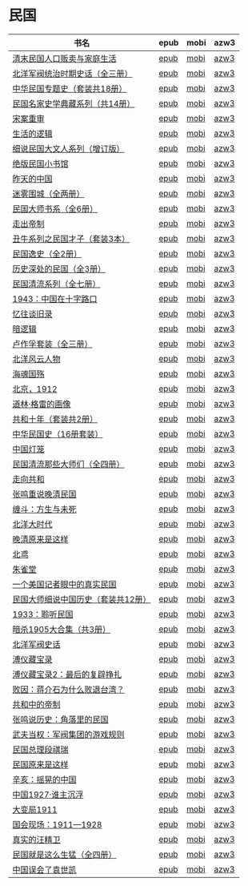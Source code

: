 # 民国

| 书名 | epub | mobi | azw3 |
| --- | --- | --- | --- |
| [清末民国人口贩卖与家庭生活](http://ct.dalanmei.com/f/31084289-771246392-93f3de) | [epub](http://ct.dalanmei.com/f/31084289-771246392-93f3de) | [mobi](http://ct.dalanmei.com/f/31084289-771231100-b94884) | [azw3](http://ct.dalanmei.com/f/31084289-771236211-ad738d) |
| [北洋军阀统治时期史话（全三册）](http://ct.dalanmei.com/f/31084289-771240919-3f8a22) | [epub](http://ct.dalanmei.com/f/31084289-771240919-3f8a22) | [mobi](http://ct.dalanmei.com/f/31084289-771229284-736e1a) | [azw3](http://ct.dalanmei.com/f/31084289-771232951-a002de) |
| [中华民国专题史（套装共18册）](http://ct.dalanmei.com/f/31084289-570234538-683f1e) | [epub](http://ct.dalanmei.com/f/31084289-570234538-683f1e) | [mobi](http://ct.dalanmei.com/f/31084289-569451643-87b8a1) | [azw3](http://ct.dalanmei.com/f/31084289-571418388-dff3d0) |
| [民国名家史学典藏系列（共14册）](http://ct.dalanmei.com/f/31084289-572114614-4090b1) | [epub](http://ct.dalanmei.com/f/31084289-572114614-4090b1) | [mobi](http://ct.dalanmei.com/f/31084289-571712432-ea8833) | [azw3](http://ct.dalanmei.com/f/31084289-572132367-50f878) |
| [宋案重审](http://ct.dalanmei.com/f/31084289-572114990-346951) | [epub](http://ct.dalanmei.com/f/31084289-572114990-346951) | [mobi](http://ct.dalanmei.com/f/31084289-571710243-2873e1) | [azw3](http://ct.dalanmei.com/f/31084289-572135482-44f45f) |
| [生活的逻辑](http://ct.dalanmei.com/f/31084289-572115289-2f5f46) | [epub](http://ct.dalanmei.com/f/31084289-572115289-2f5f46) | [mobi](http://ct.dalanmei.com/f/31084289-571708942-d62343) | [azw3](http://ct.dalanmei.com/f/31084289-572136879-181f0a) |
| [细说民国大文人系列（增订版）](http://ct.dalanmei.com/f/31084289-572121657-fd8b13) | [epub](http://ct.dalanmei.com/f/31084289-572121657-fd8b13) | [mobi](http://ct.dalanmei.com/f/31084289-571638026-cb71f9) | [azw3](http://ct.dalanmei.com/f/31084289-572183153-9ff30a) |
| [绝版民国小书馆](http://ct.dalanmei.com/f/31084289-571803398-29e8c2) | [epub](http://ct.dalanmei.com/f/31084289-571803398-29e8c2) | [mobi](http://ct.dalanmei.com/f/31084289-571533619-43ec97) | [azw3](http://ct.dalanmei.com/f/31084289-572195333-ac7b62) |
| [昨天的中国](http://ct.dalanmei.com/f/31084289-571808245-d70e40) | [epub](http://ct.dalanmei.com/f/31084289-571808245-d70e40) | [mobi](http://ct.dalanmei.com/f/31084289-571540587-771ea3) | [azw3](http://ct.dalanmei.com/f/31084289-572196210-52dbae) |
| [迷雾围城（全两册）](http://ct.dalanmei.com/f/31084289-571916478-adbab6) | [epub](http://ct.dalanmei.com/f/31084289-571916478-adbab6) | [mobi](http://ct.dalanmei.com/f/31084289-571558188-647deb) | [azw3](http://ct.dalanmei.com/f/31084289-572203883-474aac) |
| [民国大师书系（全6册）](http://ct.dalanmei.com/f/31084289-571919299-608512) | [epub](http://ct.dalanmei.com/f/31084289-571919299-608512) | [mobi](http://ct.dalanmei.com/f/31084289-571558927-ea62fb) | [azw3](http://ct.dalanmei.com/f/31084289-572204774-719b40) |
| [走出帝制](http://ct.dalanmei.com/f/31084289-571732503-9d969a) | [epub](http://ct.dalanmei.com/f/31084289-571732503-9d969a) | [mobi](http://ct.dalanmei.com/f/31084289-571619689-801205) | [azw3](http://ct.dalanmei.com/f/31084289-571912002-ce92b0) |
| [丑牛系列之民国才子（套装3本）](http://ct.dalanmei.com/f/31084289-571732844-b17cf1) | [epub](http://ct.dalanmei.com/f/31084289-571732844-b17cf1) | [mobi](http://ct.dalanmei.com/f/31084289-571615226-5a9dab) | [azw3](http://ct.dalanmei.com/f/31084289-571912881-cf31a2) |
| [民国逸史（全2册）](http://ct.dalanmei.com/f/31084289-571733628-b7c5f8) | [epub](http://ct.dalanmei.com/f/31084289-571733628-b7c5f8) | [mobi](http://ct.dalanmei.com/f/31084289-571613361-4fa32a) | [azw3](http://ct.dalanmei.com/f/31084289-571913160-d00515) |
| [历史深处的民国（全3册）](http://ct.dalanmei.com/f/31084289-571735823-f4c3d4) | [epub](http://ct.dalanmei.com/f/31084289-571735823-f4c3d4) | [mobi](http://ct.dalanmei.com/f/31084289-571608952-704afd) | [azw3](http://ct.dalanmei.com/f/31084289-571914015-ef64e5) |
| [民国清流系列（全七册）](http://ct.dalanmei.com/f/31084289-571774754-22f632) | [epub](http://ct.dalanmei.com/f/31084289-571774754-22f632) | [mobi](http://ct.dalanmei.com/f/31084289-571497515-1eb6e2) | [azw3](http://ct.dalanmei.com/f/31084289-571919216-a80557) |
| [1943：中国在十字路口](http://ct.dalanmei.com/f/31084289-571883390-dd0017) | [epub](http://ct.dalanmei.com/f/31084289-571883390-dd0017) | [mobi](http://ct.dalanmei.com/f/31084289-571552933-41aeb3) | [azw3](http://ct.dalanmei.com/f/31084289-572069565-1f2d9e) |
| [忆往谈旧录](http://ct.dalanmei.com/f/31084289-571888079-487c73) | [epub](http://ct.dalanmei.com/f/31084289-571888079-487c73) | [mobi](http://ct.dalanmei.com/f/31084289-571553765-402bdc) | [azw3](http://ct.dalanmei.com/f/31084289-572070102-cd4c08) |
| [暗逻辑](http://ct.dalanmei.com/f/31084289-571905657-266077) | [epub](http://ct.dalanmei.com/f/31084289-571905657-266077) | [mobi](http://ct.dalanmei.com/f/31084289-571555462-70942f) | [azw3](http://ct.dalanmei.com/f/31084289-572071567-e6b272) |
| [卢作孚套装（全三册）](http://ct.dalanmei.com/f/31084289-571918678-282c6d) | [epub](http://ct.dalanmei.com/f/31084289-571918678-282c6d) | [mobi](http://ct.dalanmei.com/f/31084289-571558819-5d693a) | [azw3](http://ct.dalanmei.com/f/31084289-572075946-6bec5e) |
| [北洋风云人物](http://ct.dalanmei.com/f/31084289-571978131-1ccab3) | [epub](http://ct.dalanmei.com/f/31084289-571978131-1ccab3) | [mobi](http://ct.dalanmei.com/f/31084289-571559599-e4e50b) | [azw3](http://ct.dalanmei.com/f/31084289-572077023-d268a6) |
| [海魂国殇](http://ct.dalanmei.com/f/31084289-571984591-fb0511) | [epub](http://ct.dalanmei.com/f/31084289-571984591-fb0511) | [mobi](http://ct.dalanmei.com/f/31084289-571560019-3c676c) | [azw3](http://ct.dalanmei.com/f/31084289-572078410-160a01) |
| [北京，1912](http://ct.dalanmei.com/f/31084289-571736860-d95e3f) | [epub](http://ct.dalanmei.com/f/31084289-571736860-d95e3f) | [mobi](http://ct.dalanmei.com/f/31084289-571581718-c5dd9f) | [azw3](http://ct.dalanmei.com/f/31084289-571861259-a1aa46) |
| [道林·格雷的画像](None) | [epub](None) | [mobi](None) | [azw3](None) |
| [共和十年（套装共2册）](http://ct.dalanmei.com/f/31084289-571775464-b4e2f8) | [epub](http://ct.dalanmei.com/f/31084289-571775464-b4e2f8) | [mobi](http://ct.dalanmei.com/f/31084289-571502489-71f010) | [azw3](http://ct.dalanmei.com/f/31084289-571875633-7b20dd) |
| [中华民国史（16册套装）](None) | [epub](None) | [mobi](None) | [azw3](None) |
| [中国灯笼](http://ct.dalanmei.com/f/31084289-571779356-569375) | [epub](http://ct.dalanmei.com/f/31084289-571779356-569375) | [mobi](http://ct.dalanmei.com/f/31084289-571522845-67c47d) | [azw3](http://ct.dalanmei.com/f/31084289-571879161-07b920) |
| [民国清流那些大师们（全四册）](http://ct.dalanmei.com/f/31084289-571781485-c70e73) | [epub](http://ct.dalanmei.com/f/31084289-571781485-c70e73) | [mobi](http://ct.dalanmei.com/f/31084289-571422380-2f0875) | [azw3](http://ct.dalanmei.com/f/31084289-571882318-be5757) |
| [走向共和](http://ct.dalanmei.com/f/31084289-571782750-762237) | [epub](http://ct.dalanmei.com/f/31084289-571782750-762237) | [mobi](http://ct.dalanmei.com/f/31084289-571424226-09be6b) | [azw3](http://ct.dalanmei.com/f/31084289-571883855-0abb5e) |
| [张鸣重说晚清民国](http://ct.dalanmei.com/f/31084289-571782754-b285bf) | [epub](http://ct.dalanmei.com/f/31084289-571782754-b285bf) | [mobi](http://ct.dalanmei.com/f/31084289-571424234-6ef114) | [azw3](http://ct.dalanmei.com/f/31084289-571883859-a07419) |
| [缠斗：方生与未死](None) | [epub](None) | [mobi](None) | [azw3](None) |
| [北洋大时代](None) | [epub](None) | [mobi](None) | [azw3](None) |
| [晚清原来是这样](http://ct.dalanmei.com/f/31084289-595860389-01754b) | [epub](http://ct.dalanmei.com/f/31084289-595860389-01754b) | [mobi](http://ct.dalanmei.com/f/31084289-595858138-3a6d1c) | [azw3](http://ct.dalanmei.com/f/31084289-595860027-b25e91) |
| [北鸢](http://ct.dalanmei.com/f/31084289-582968934-ef8854) | [epub](http://ct.dalanmei.com/f/31084289-582968934-ef8854) | [mobi](http://ct.dalanmei.com/f/31084289-582937901-101690) | [azw3](http://ct.dalanmei.com/f/31084289-582938877-91de03) |
| [朱雀堂](http://ct.dalanmei.com/f/31084289-582968967-09ce34) | [epub](http://ct.dalanmei.com/f/31084289-582968967-09ce34) | [mobi](http://ct.dalanmei.com/f/31084289-582938149-48db0d) | [azw3](http://ct.dalanmei.com/f/31084289-582938953-d91adb) |
| [一个美国记者眼中的真实民国](http://ct.dalanmei.com/f/31084289-582968820-35d02b) | [epub](http://ct.dalanmei.com/f/31084289-582968820-35d02b) | [mobi](http://ct.dalanmei.com/f/31084289-582938204-8620c7) | [azw3](http://ct.dalanmei.com/f/31084289-582968469-2b6ca5) |
| [民国大师细说中国历史（套装共12册）](None) | [epub](None) | [mobi](None) | [azw3](None) |
| [1933：聆听民国](http://ct.dalanmei.com/f/31084289-571787325-0d2170) | [epub](http://ct.dalanmei.com/f/31084289-571787325-0d2170) | [mobi](http://ct.dalanmei.com/f/31084289-571453760-81936d) | [azw3](http://ct.dalanmei.com/f/31084289-571887261-c95467) |
| [暗杀1905大合集（共3册）](http://ct.dalanmei.com/f/31084289-571787403-862487) | [epub](http://ct.dalanmei.com/f/31084289-571787403-862487) | [mobi](http://ct.dalanmei.com/f/31084289-571453832-9044cd) | [azw3](http://ct.dalanmei.com/f/31084289-571887374-f13c04) |
| [北洋军阀史话](None) | [epub](None) | [mobi](None) | [azw3](None) |
| [溥仪藏宝录](http://ct.dalanmei.com/f/31084289-571787726-5e4f07) | [epub](http://ct.dalanmei.com/f/31084289-571787726-5e4f07) | [mobi](http://ct.dalanmei.com/f/31084289-571454609-567268) | [azw3](http://ct.dalanmei.com/f/31084289-571888387-7cac56) |
| [溥仪藏宝录2：最后的复辟挣扎](http://ct.dalanmei.com/f/31084289-571787727-0e1e13) | [epub](http://ct.dalanmei.com/f/31084289-571787727-0e1e13) | [mobi](http://ct.dalanmei.com/f/31084289-571454611-a6fd74) | [azw3](http://ct.dalanmei.com/f/31084289-571888389-c61016) |
| [败因：蒋介石为什么败退台湾？](http://ct.dalanmei.com/f/31084289-571788011-c7cf95) | [epub](http://ct.dalanmei.com/f/31084289-571788011-c7cf95) | [mobi](http://ct.dalanmei.com/f/31084289-571455437-66f0b4) | [azw3](http://ct.dalanmei.com/f/31084289-571889185-f17142) |
| [共和中的帝制](http://ct.dalanmei.com/f/31084289-571789142-7578e7) | [epub](http://ct.dalanmei.com/f/31084289-571789142-7578e7) | [mobi](http://ct.dalanmei.com/f/31084289-571456680-93865e) | [azw3](http://ct.dalanmei.com/f/31084289-571894172-a94050) |
| [张鸣说历史：角落里的民国](http://ct.dalanmei.com/f/31084289-571789302-9207a9) | [epub](http://ct.dalanmei.com/f/31084289-571789302-9207a9) | [mobi](http://ct.dalanmei.com/f/31084289-571456746-92fc53) | [azw3](http://ct.dalanmei.com/f/31084289-571894406-5dc81a) |
| [武夫当权：军阀集团的游戏规则](http://ct.dalanmei.com/f/31084289-571789349-03198c) | [epub](http://ct.dalanmei.com/f/31084289-571789349-03198c) | [mobi](http://ct.dalanmei.com/f/31084289-571456770-b21984) | [azw3](http://ct.dalanmei.com/f/31084289-571894472-78eb47) |
| [民国总理段祺瑞](http://ct.dalanmei.com/f/31084289-571790271-47732b) | [epub](http://ct.dalanmei.com/f/31084289-571790271-47732b) | [mobi](http://ct.dalanmei.com/f/31084289-571457278-6b5422) | [azw3](http://ct.dalanmei.com/f/31084289-571896156-3f2934) |
| [民国原来是这样](http://ct.dalanmei.com/f/31084289-571790451-c18bdd) | [epub](http://ct.dalanmei.com/f/31084289-571790451-c18bdd) | [mobi](http://ct.dalanmei.com/f/31084289-571457381-a4f9a0) | [azw3](http://ct.dalanmei.com/f/31084289-571896476-b7e1d1) |
| [辛亥：摇晃的中国](http://ct.dalanmei.com/f/31084289-571791032-38778b) | [epub](http://ct.dalanmei.com/f/31084289-571791032-38778b) | [mobi](http://ct.dalanmei.com/f/31084289-571457843-9dfdc5) | [azw3](http://ct.dalanmei.com/f/31084289-571899228-b8a157) |
| [中国1927·谁主沉浮](http://ct.dalanmei.com/f/31084289-571791426-3d2623) | [epub](http://ct.dalanmei.com/f/31084289-571791426-3d2623) | [mobi](http://ct.dalanmei.com/f/31084289-571458417-4810f2) | [azw3](http://ct.dalanmei.com/f/31084289-571900281-f6d1ef) |
| [大变局1911](http://ct.dalanmei.com/f/31084289-571791773-357ef0) | [epub](http://ct.dalanmei.com/f/31084289-571791773-357ef0) | [mobi](http://ct.dalanmei.com/f/31084289-571458599-ca6de8) | [azw3](http://ct.dalanmei.com/f/31084289-571901489-b16f20) |
| [国会现场：1911—1928](http://ct.dalanmei.com/f/31084289-571791963-cedaa8) | [epub](http://ct.dalanmei.com/f/31084289-571791963-cedaa8) | [mobi](http://ct.dalanmei.com/f/31084289-571458675-75d06f) | [azw3](http://ct.dalanmei.com/f/31084289-571902244-a03f75) |
| [真实的汪精卫](http://ct.dalanmei.com/f/31084289-571792114-47ac3e) | [epub](http://ct.dalanmei.com/f/31084289-571792114-47ac3e) | [mobi](http://ct.dalanmei.com/f/31084289-571458779-af2ce7) | [azw3](http://ct.dalanmei.com/f/31084289-571902971-89a462) |
| [民国就是这么生猛（全四册）](http://ct.dalanmei.com/f/31084289-571792429-7d2ce0) | [epub](http://ct.dalanmei.com/f/31084289-571792429-7d2ce0) | [mobi](http://ct.dalanmei.com/f/31084289-571459030-92aff6) | [azw3](http://ct.dalanmei.com/f/31084289-571904228-cf9ae8) |
| [中国误会了袁世凯](http://ct.dalanmei.com/f/31084289-571792449-0fb80a) | [epub](http://ct.dalanmei.com/f/31084289-571792449-0fb80a) | [mobi](http://ct.dalanmei.com/f/31084289-571459053-59eda7) | [azw3](http://ct.dalanmei.com/f/31084289-571904342-d3050c) |
